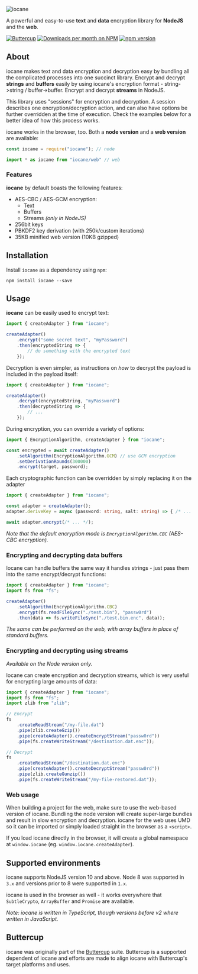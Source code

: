 ![iocane](https://raw.githubusercontent.com/perry-mitchell/iocane/master/iocane_header.jpg)

A powerful and easy-to-use **text** and **data** encryption library for **NodeJS** and the **web**.

[![Buttercup](https://cdn.rawgit.com/buttercup-pw/buttercup-assets/6582a033/badge/buttercup-slim.svg)](https://buttercup.pw) [![Downloads per month on NPM](https://img.shields.io/npm/dm/iocane.svg?maxAge=2592000)](https://www.npmjs.com/package/iocane/) [![npm version](https://badge.fury.io/js/iocane.svg)](https://www.npmjs.com/package/iocane/)

## About

iocane makes text and data encryption and decryption easy by bundling all the complicated processes into one succinct library. Encrypt and decrypt **strings** and **buffers** easily by using iocane's encryption format - string->string / buffer->buffer. Encrypt and decrypt **streams** in NodeJS.

This library uses "sessions" for encryption and decryption. A session describes one encryption/decryption action, and can also have options be further overridden at the time of execution. Check the examples below for a better idea of how this process works.

iocane works in the browser, too. Both a **node version** and a **web version** are available:

```javascript
const iocane = require("iocane"); // node
```

```javascript
import * as iocane from "iocane/web" // web
```

### Features

**iocane** by default boasts the following features:

 * AES-CBC / AES-GCM encryption:
   * Text
   * Buffers
   * Streams _(only in NodeJS)_
 * 256bit keys
 * PBKDF2 key derivation (with 250k/custom iterations)
 * 35KB minified web version (10KB gzipped)

## Installation

Install `iocane` as a dependency using `npm`:

```shell
npm install iocane --save
```

## Usage

**iocane** can be easily used to encrypt text:

```typescript
import { createAdapter } from "iocane";

createAdapter()
    .encrypt("some secret text", "myPassword")
    .then(encryptedString => {
        // do something with the encrypted text
    });
```

Decryption is even simpler, as instructions on _how_ to decrypt the payload is included in the payload itself:

```typescript
import { createAdapter } from "iocane";

createAdapter()
    .decrypt(encryptedString, "myPassword")
    .then(decryptedString => {
        // ...
    });
```

During encryption, you can override a variety of options:

```typescript
import { EncryptionAlgorithm, createAdapter } from "iocane";

const encrypted = await createAdapter()
    .setAlgorithm(EncryptionAlgorithm.GCM) // use GCM encryption
    .setDerivationRounds(300000)
    .encrypt(target, password);
```

Each cryptographic function can be overridden by simply replacing it on the adapter

```typescript
import { createAdapter } from "iocane";

const adapter = createAdapter();
adapter.deriveKey = async (password: string, salt: string) => { /* ... */ };

await adapter.encrypt(/* ... */);
```

_Note that the default encryption mode is `EncryptionAlgorithm.CBC` (AES-CBC encryption)._

### Encrypting and decrypting data buffers

Iocane can handle buffers the same way it handles strings - just pass them into the same encrypt/decrypt functions:

```typescript
import { createAdapter } from "iocane";
import fs from "fs";

createAdapter()
    .setAlgorithm(EncryptionAlgorithm.CBC)
    .encrypt(fs.readFileSync("./test.bin"), "passw0rd")
    .then(data => fs.writeFileSync("./test.bin.enc", data));
```

_The same can be performed on the web, with array buffers in place of standard buffers._

### Encrypting and decrypting using streams

_Available on the Node version only._

Iocane can create encryption and decryption streams, which is very useful for encrypting large amounts of data:

```typescript
import { createAdapter } from "iocane";
import fs from "fs";
import zlib from "zlib";

// Encrypt
fs
    .createReadStream("/my-file.dat")
    .pipe(zlib.createGzip())
    .pipe(createAdapter().createEncryptStream("passw0rd"))
    .pipe(fs.createWriteStream("/destination.dat.enc"));

// Decrypt
fs
    .createReadStream("/destination.dat.enc")
    .pipe(createAdapter().createDecryptStream("passw0rd"))
    .pipe(zlib.createGunzip())
    .pipe(fs.createWriteStream("/my-file-restored.dat"));
```

### Web usage

When building a project for the web, make sure to use the web-based version of iocane. Bundling the node version will create super-large bundles and result in slow encryption and decryption. iocane for the web uses UMD so it can be imported or simply loaded straight in the browser as a `<script>`.

If you load iocane directly in the browser, it will create a global namespace at `window.iocane` (eg. `window.iocane.createAdapter`).

## Supported environments

iocane supports NodeJS version 10 and above. Node 8 was supported in `3.x` and versions prior to 8 were supported in `1.x`.

iocane is used in the browser as well - it works everywhere that `SubtleCrypto`, `ArrayBuffer` and `Promise` are available.

_Note: iocane is written in TypeScript, though versions before v2 where written in JavaScript._

## Buttercup

iocane was originally part of the [Buttercup](https://github.com/buttercup) suite. Buttercup is a supported dependent of iocane and efforts are made to align iocane with Buttercup's target platforms and uses.
